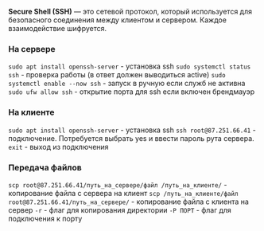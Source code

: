 **Secure Shell (SSH)** — это сетевой протокол, который используется для безопасного соединения между клиентом и сервером. Каждое взаимодействие шифруется.

### На сервере
`sudo apt install openssh-server` - установка ssh 
`sudo systemctl status ssh` - проверка работы (в ответ должен выводиться active)
`sudo systemctl enable --now ssh` - запуск в ручную если служб не активна
`sudo ufw allow ssh` - открытие порта для ssh если включен брендмауэр

### На клиенте
`sudo apt install openssh-server` - установка ssh
`ssh root@87.251.66.41` - подключение. Потребуется выбрать yes и ввести пароль рута сервера.
`exit` - выход из подключения

### Передача файлов
`scp root@87.251.66.41/путь_на_сервере/файл /путь_на_клиенте/` - копирование файла с сервера на клиент
`scp /путь_на_клиенте/файл root@87.251.66.41/путь_на_сервере/` - копирование файла с клиента на сервер
`-r` - флаг для копирования директории
`-P ПОРТ` - флаг для подключения к порту